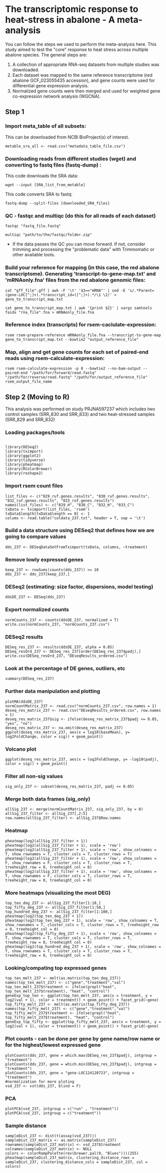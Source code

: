 # The transcriptomic response to heat-stress in abalone - A meta-analysis 

You can follow the steps we used to perform the meta-analysis here. This study aimed to test the "core" response to heat stress across multiple abalone species. 
The general steps are:
1. A collection of appropriate RNA-seq datasets from multiple studies was downloaded.
2. Each dataset was mapped to the same reference transcriptome (red abalone GCF_023055435 accession), and gene counts were used for differential gene expression analysis. 
3. Normalized gene counts were then merged and used for weighted gene co-expression network analysis (WGCNA).

## Step 1

### Import meta_table of all subsets:

This can be downloaded from NCBI BioProject(s) of interest. 

```
metable_sra_all <- read.csv("metadata_table_file.csv")
```

### Downloading reads from different studies (wget) and converting to fastq files (fastq-dump) :

This code downloads the SRA data:

```
wget --input [SRA_list_from_metable]
```

This code converts SRA to fastq:

```
fastq-dump --split-files [downloaded_SRA_files]
```

### QC - fastqc and multiqc (do this for all reads of each dataset) 

```
fastqc "fastq_file.fastq"
```

```
multiqc "path/to/the/fastqc/folder.zip" 
```

* If the data passes the QC you can move forward. If not, consider trimming and processing the "problematic data" with Trimmomatic or other available tools. 


### Build your reference for mapping (in this case, the red abalone transcriptome). Generating 'transcript-to-gene-map.txt' and 'mRNAonly.fna' files from the red abalone genomic files:

```
cat "gff_file".gff | awk -F '\t' '$3=="mRNA"' | sed -E 's/.*Parent=(gene-LOC[^;]+).*transcript_id=([^;]+).*/\1 \2/' > gene_to_transcript_map.txt
```
```
cat gene_to_transcript_map.txt | awk '{print $2}' | xargs samtools faidx "rna_file".fna > mRNAonly_file.fna
```

### Reference index (transcripts) for rsem-caclulate-expression:

```
rsem rsem-prepare-reference mRNAonly_file.fna --transcript-to-gene-map gene_to_transcript_map.txt --bowtie2 "output_reference_file"
```

### Map, align and get gene counts for each set of paired-end reads using rsem-calculate-expression:

```
rsem rsem-calculate-expression -p 8 --bowtie2 --no-bam-output --paired-end "/path/for/forward/read.fastq" "/path/for/reverse/read.fastq" "/path/for/output_reference_file"  rsem_output_file_name
```

## Step 2 (Moving to R) 

This analysis was performed on study PRJNA597237 which includes two control samples (SRR_830 and SRR_833) and two heat-stressed samples (SRR_829 and SRR_832)


### Loading packages/tools

```{r}

library(DESeq2)
library(tximport)
library(ggplot2)
library(tidyverse)
library(pheatmap)
library(RColorBrewer)
library(reshape2)

```


### Import rsem count files

```
list_files <- c("829_ruf.genes.results", "830_ruf.genes.results", "832_ruf.genes.results", "833_ruf.genes.results")
names(list_files) <- c("829_H", "830_C", "832_H", "833_C")
txData <- tximport(list_files, 'rsem')
txData$length[txData$length == 0] <- 1
colums <- read.table("coldata_237.txt", header = T, sep = '\t')
```

### Build a data structure using DESeq2 that defines how we are going to compare values

```
dds_237 <- DESeqDataSetFromTximport(txData, columns, ~treatment)
```

### Remove lowly expressed genes

```
keep_237 <- rowSums(counts(dds_237)) >= 10
dds_237 <- dds_237[keep_237,]
```

### DESeq2 (estimating: size factor, dispersions, model testing)

```
ddsDE_237 <- DESeq(dds_237)
```
### Export normalized counts

```
normCounts_237 <- counts(ddsDE_237, normalized = T)
write.csv(normCounts_237, "normCounts_237.csv")
```

### DESeq2 results

```
DESeq_res_237 <- results(ddsDE_237, alpha = 0.05)
DESeq_resOrd_237 <- DESeq_res_237[order(DESeq_res_237$padj),]
write.csv(DESeq_resOrd_237, "DEseqResults_ordered.csv")
```
### Look at the percentage of DE genes, outliers, etc

```
summary(DESeq_res_237)
```

### Further data manipulation and plotting

```
plotMA(ddsDE_237)
normCountMatrix_237 <- read.csv("normCounts_237.csv", row.names = 1)
deseq_res_matrix_237 <- read.csv("DEseqResults_ordered.csv", row.names = 1)
deseq_res_matrix_237$sig <- ifelse(deseq_res_matrix_237$padj <= 0.05, "yes", "no")
deseq_res_matrix_237 <- na.omit(deseq_res_matrix_237)
ggplot(deseq_res_matrix_237, aes(x = log10(baseMean), y= log2FoldChange, color = sig)) + geom_point()
```
### Volcano plot

```
ggplot(deseq_res_matrix_237, aes(x = log2FoldChange, y= -log10(padj), color = sig)) + geom_point()
```

### Filter all non-sig values

```
sig_only_237 <- subset(deseq_res_matrix_237, padj <= 0.05)
```

### Merge both data frames (sig_only) 

```
allSig_237 <- merge(normCountMatrix_237, sig_only_237, by = 0)
allSig_237_filter <- allSig_237[,2:5]
row.names(allSig_237_filter) <- allSig_237$Row.names
```
### Heatmap

```
pheatmap(log2(allSig_237_filter + 1))
pheatmap(log2(allSig_237_filter + 1), scale = 'row')
pheatmap(log2(allSig_237_filter + 1), scale = 'row', show_colnames = T, show_rownames = T, cluster_cols = T, cluster_rows = T)
pheatmap(log2(allSig_237_filter + 1), scale = 'row', show_colnames = F, show_rownames = F, cluster_cols = T, cluster_rows = T, treeheight_row = 0, treeheight_col = 0)
pheatmap(log2(allSig_237_filter + 1), scale = 'row', show_colnames = T, show_rownames = F, cluster_cols = T, cluster_rows = T, treeheight_row = 0, treeheight_col = 0)
```

### More heatmaps (visualizing the most DEG)

```
top_ten_deg_237 <- allSig_237_filter[1:10,]
top_fifty_deg_237 <- allSig_237_filter[1:50,]
top_hundred_deg_237 <- allSig_237_filter[1:100,]
pheatmap(log2(top_ten_deg_237 + 1))
pheatmap(log2(top_ten_deg_237 + 1), scale = 'row', show_colnames = T, show_rownames = T, cluster_cols = T, cluster_rows = T, treeheight_row = 0, treeheight_col = 0)
pheatmap(log2(top_fifty_deg_237 + 1), scale = 'row', show_colnames = T, show_rownames = T, cluster_cols = T, cluster_rows = T, treeheight_row = 0, treeheight_col = 0)
pheatmap(log2(top_hundred_deg_237 + 1), scale = 'row', show_colnames = T, show_rownames = T, cluster_cols = T, cluster_rows = T, treeheight_row = 0, treeheight_col = 0)
```

### Looking/compating top expressed genes

```
top_ten_melt_237 <- melt(as.matrix(top_ten_deg_237))
names(top_ten_melt_237) <- c("gene","treatment","val")
top_ten_melt_237$treatment <- ifelse(grepl("heat", top_ten_melt_237$treatment), "heat", "control")
geneExp_top_ten <- ggplot(top_ten_melt_237, aes(x = treatment, y = log2(val + 1), color = treatment)) + geom_point() + facet_grid(~gene)
top_fifty_melt_237 <- melt(as.matrix(top_fifty_deg_237))
names(top_fifty_melt_237) <- c("gene","treatment","val")
top_fifty_melt_237$treatment <- ifelse(grepl("heat", top_fifty_melt_237$treatment), "heat", "control")
geneExp_top_fifty <- ggplot(top_fifty_melt_237, aes(x = treatment, y = log2(val + 1), color = treatment)) + geom_point() + facet_grid(~gene)
```

### Plot counts - can be done per gene by gene name/row name or for the highest/lowest expressed gene

```
plotCounts(dds_237, gene = which.max(DESeq_res_237$padj), intgroup = "treatment")
plotCounts(dds_237, gene = which.min(DESeq_res_237$padj), intgroup = "treatment")
plotCounts(dds_237, gene = "gene-LOC124120723", intgroup = "treatment")
#normalization for more ploting
vsd_237 <- vst(dds_237, blind = F)
```

### PCA

```
plotPCA(vsd_237, intgroup = c("run" , "treatment"))
plotPCA(vsd_237, intgroup = c("treatment"))
```

### Sample distance

```
sampleDist_237 <- dist(t(assay(vsd_237)))
sampleDist_237_matrix <- as.matrix(sampleDist_237)
rownames(sampleDist_237_matrix) <- vsd_237$treatment
colnames(sampleDist_237_matrix) <- NULL
colors <- colorRampPalette(rev(brewer.pal(9, "Blues")))(255)
pheatmap(sampleDist_237_matrix, clustering_distance_rows = sampleDist_237, clustering_distance_cols = sampleDist_237, col = colors)
```


```

